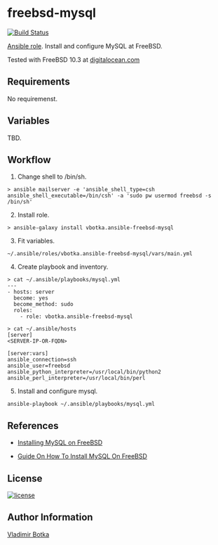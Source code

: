 freebsd-mysql
=============

[![Build Status](https://travis-ci.org/vbotka/ansible-freebsd-mysql.svg?branch=master)](https://travis-ci.org/vbotka/ansible-freebsd-mysql)

[Ansible role](https://galaxy.ansible.com/vbotka/freebsd-mysql/). Install and configure MySQL at FreeBSD.

Tested with FreeBSD 10.3 at [digitalocean.com](https://cloud.digitalocean.com)


Requirements
------------

No requiremenst.


Variables
---------

TBD.


Workflow
--------

1) Change shell to /bin/sh.

```
> ansible mailserver -e 'ansible_shell_type=csh ansible_shell_executable=/bin/csh' -a 'sudo pw usermod freebsd -s /bin/sh'
```

2) Install role.

```
> ansible-galaxy install vbotka.ansible-freebsd-mysql
```

3) Fit variables.

```
~/.ansible/roles/vbotka.ansible-freebsd-mysql/vars/main.yml
```

4) Create playbook and inventory.

```
> cat ~/.ansible/playbooks/mysql.yml
---
- hosts: server
  become: yes
  become_method: sudo
  roles:
    - role: vbotka.ansible-freebsd-mysql
```

```
> cat ~/.ansible/hosts
[server]
<SERVER-IP-OR-FQDN>

[server:vars]
ansible_connection=ssh
ansible_user=freebsd
ansible_python_interpreter=/usr/local/bin/python2
ansible_perl_interpreter=/usr/local/bin/perl
```

5) Install and configure mysql.

```
ansible-playbook ~/.ansible/playbooks/mysql.yml
```
		

References
----------

- [Installing MySQL on FreeBSD](https://dev.mysql.com/doc/refman/5.7/en/freebsd-installation.html)

- [Guide On How To Install MySQL On FreeBSD](http://www.xfiles.dk/guide-on-how-to-install-mysql-on-freebsd/)

License
-------

[![license](https://img.shields.io/badge/license-BSD-red.svg)](https://www.freebsd.org/doc/en/articles/bsdl-gpl/article.html)


Author Information
------------------

[Vladimir Botka](https://botka.link)
